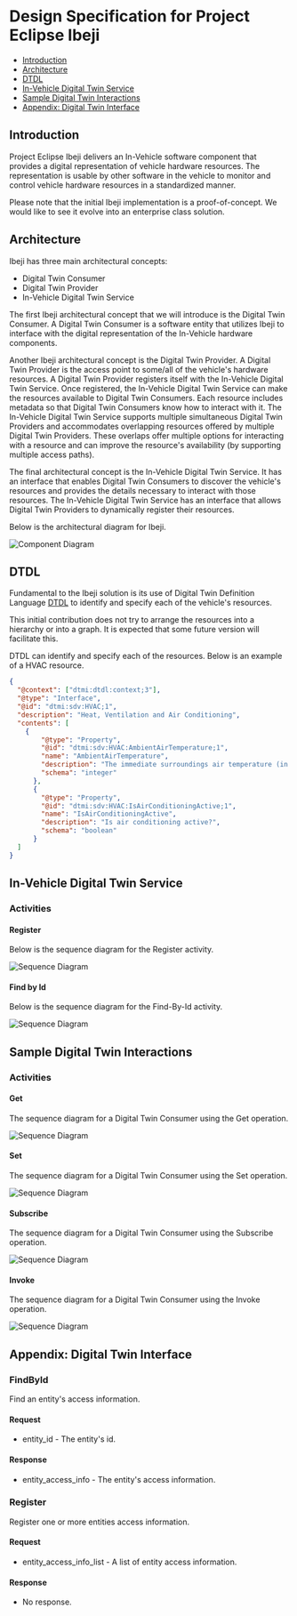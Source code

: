 # Design Specification for Project Eclipse Ibeji

- [Introduction](#introduction)
- [Architecture](#architecture)
- [DTDL](#dtdl)
- [In-Vehicle Digital Twin Service](#in-vehicle-digital-twin-service)
- [Sample Digital Twin Interactions](#sample-digital-twin-interactions)
- [Appendix: Digital Twin Interface](#appendix-digital-twin-interface)

## <a name="introduction">Introduction</a>

Project Eclipse Ibeji delivers an In-Vehicle software component that provides a digital representation of vehicle hardware resources. The representation is usable by other software in the vehicle to monitor and control vehicle hardware resources in a standardized manner.

Please note that the initial Ibeji implementation is a proof-of-concept. We would like to see it evolve into an enterprise class solution.

## <a name="architecture">Architecture</a>

Ibeji has three main architectural concepts:

- Digital Twin Consumer
- Digital Twin Provider
- In-Vehicle Digital Twin Service

The first Ibeji architectural concept that we will introduce is the Digital Twin Consumer. A Digital Twin Consumer is a software entity that utilizes Ibeji to interface with the digital representation of the In-Vehicle hardware components.

Another Ibeji architectural concept is the Digital Twin Provider. A Digital Twin Provider is the access point to some/all of the vehicle's hardware resources. A Digital Twin Provider registers itself with the In-Vehicle Digital Twin Service. Once registered, the In-Vehicle Digital Twin Service can make the resources available to Digital Twin Consumers. Each resource includes metadata so that Digital Twin Consumers know how to interact with it. The In-Vehicle Digital Twin Service supports multiple simultaneous Digital Twin Providers and accommodates overlapping resources offered by multiple Digital Twin Providers. These overlaps offer multiple options for interacting with a resource and can improve the resource's availability (by supporting multiple access paths).

The final architectural concept is the In-Vehicle Digital Twin Service. It has an interface that enables Digital Twin Consumers to discover the vehicle's resources and provides the details necessary to interact with those resources. The In-Vehicle Digital Twin Service has an interface that allows Digital Twin Providers to dynamically register their resources.

Below is the architectural diagram for Ibeji.

![Component Diagram](diagrams/ibeji_component.svg)

## <a name="dtdl">DTDL</a>

Fundamental to the Ibeji solution is its use of Digital Twin Definition Language [DTDL](https://github.com/Azure/opendigitaltwins-dtdl) to identify and specify each of the vehicle's resources.

This initial contribution does not try to arrange the resources into a hierarchy or into a graph. It is expected that some future version will facilitate this.

DTDL can identify and specify each of the resources. Below is an example of a HVAC resource.

```json
{
  "@context": ["dtmi:dtdl:context;3"],
  "@type": "Interface",
  "@id": "dtmi:sdv:HVAC;1",
  "description": "Heat, Ventilation and Air Conditioning",
  "contents": [
    {
        "@type": "Property",
        "@id": "dtmi:sdv:HVAC:AmbientAirTemperature;1",
        "name": "AmbientAirTemperature",
        "description": "The immediate surroundings air temperature (in Fahrenheit).",
        "schema": "integer"
      },
      {
        "@type": "Property",
        "@id": "dtmi:sdv:HVAC:IsAirConditioningActive;1",
        "name": "IsAirConditioningActive",
        "description": "Is air conditioning active?",
        "schema": "boolean"
      }
  ]
}
```

## <a name="in-vehicle-digital-twin-service">In-Vehicle Digital Twin Service</a>

### Activities

#### Register

Below is the sequence diagram for the Register activity.

![Sequence Diagram](diagrams/register_sequence.svg)

#### Find by Id

Below is the sequence diagram for the Find-By-Id activity.

![Sequence Diagram](diagrams/findbyid_sequence.svg)

## <a name="sample-digital-twin-interactions">Sample Digital Twin Interactions</a>

### Activities

#### Get

The sequence diagram for a Digital Twin Consumer using the Get operation.

![Sequence Diagram](diagrams/get_sequence.svg)

#### Set

The sequence diagram for a Digital Twin Consumer using the Set operation.

![Sequence Diagram](diagrams/set_sequence.svg)

#### Subscribe

The sequence diagram for a Digital Twin Consumer using the Subscribe operation.

![Sequence Diagram](diagrams/subscribe_sequence.svg)

#### Invoke

The sequence diagram for a Digital Twin Consumer using the Invoke operation.

![Sequence Diagram](diagrams/invoke_sequence.svg)

## <a name="appendix-digital-twin-interface">Appendix: Digital Twin Interface</a>

### FindById

Find an entity's access information.

#### Request

- entity_id - The entity's id.

#### Response

- entity_access_info - The entity's access information.

### Register

Register one or more entities access information.

#### Request

- entity_access_info_list - A list of entity access information.

#### Response

- No response.
